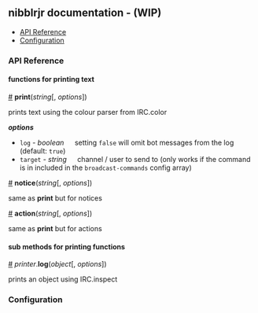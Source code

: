 ## nibblrjr documentation - (WIP)

* [API Reference](#api-reference)
* [Configuration](#configuration)

### API Reference

#### functions for printing text

<a name="print" href="#print">#</a> <b>print</b>(<i>string</i>[, <i>options</i>])

prints text using the colour parser from IRC.color

**_options_**

* `log` - _boolean_ &emsp; setting `false` will omit bot messages from the log (default: `true`)
* `target` - _string_ &emsp; channel / user to send to (only works if the command is in included in the `broadcast-commands` config array)

<a name="notice" href="#notice">#</a> <b>notice</b>(<i>string</i>[, <i>options</i>])

same as **print** but for notices

<a name="action" href="#action">#</a> <b>action</b>(<i>string</i>[, <i>options</i>])

same as **print** but for actions

#### sub methods for printing functions

<a name="log" href="#log">#</a> <i>printer</i>.<b>log</b>(<i>object</i>[, <i>options</i>])

prints an object using IRC.inspect

### Configuration
